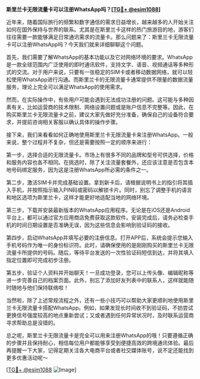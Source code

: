 **斯里兰卡无限流量卡可以注册WhatsApp吗？[[TG💪+ @esim1088](https://t.me/s/esim1088)]**

近年来，随着国际旅行的频繁和数字通信的需求日益增长，越来越多的人开始关注如何在国外保持与世界的联系。尤其是在斯里兰卡这样的热门旅游目的地，游客们往往需要一款能够满足日常通讯需求的流量卡。那么问题来了：斯里兰卡无限流量卡可以注册WhatsApp吗？今天我们就来详细聊聊这个问题。

首先，我们需要了解WhatsApp的基本功能以及它对网络环境的要求。WhatsApp是一款全球范围内广泛使用的即时通讯软件，支持文字、语音、视频通话等多种形式的交流。对于用户来说，只要有一张稳定的SIM卡或者移动数据网络，就可以轻松使用WhatsApp进行沟通。而斯里兰卡的无限流量卡通常提供不限量的数据流量服务，理论上完全可以满足WhatsApp的使用需求。

然而，在实际操作中，有些用户可能会遇到无法成功注册的问题。这可能与多种因素有关，比如运营商的技术限制、网络设置问题或是账户信息不完整等。因此，在购买斯里兰卡无限流量卡之前，建议大家先做好充分准备，确保自己的设备符合要求，并提前咨询相关客服以确认具体的操作步骤。

接下来，我们来看看如何正确地使用斯里兰卡无限流量卡来注册WhatsApp。一般来说，整个过程并不复杂，但还是需要按照一定的顺序来进行：

第一步，选择合适的无限流量卡。市场上有很多不同的品牌和型号可供选择，价格和服务内容也各不相同。在挑选时，除了关注流量套餐外，还应该注意是否包含本地号码绑定服务，因为这是注册WhatsApp所必需的条件之一。

第二步，激活SIM卡并完成基础设置。拿到新卡后，请根据说明书上的指引将其插入手机，并按照指示输入PIN码或密码以解锁卡片。同时，别忘了调整手机的语言和地区选项为斯里兰卡，这样才能更好地适配当地的网络环境。

第三步，下载并安装最新版本的WhatsApp应用程序。无论是在iOS还是Android平台上，都可以通过官方应用商店免费获取这款软件。安装完成后，请务必检查手机的时间日期设置是否准确无误，因为这些信息会影响到验证码的接收。

第四步，启动WhatsApp并填写必要的注册信息。打开APP后，系统会提示您输入手机号码作为唯一的身份标识符。此时，请确保使用的是刚刚购买的斯里兰卡无限流量卡所提供的号码。随后，等待平台发送的一次性验证码短信到达，并将其填入指定位置即可完成初步注册。

第五步，验证个人资料并开始聊天！一旦成功登录，您可以上传头像、编辑昵称等进一步完善自己的档案页面。此外，别忘了添加好友列表中的联系人，这样就能随时随地与他们保持联络啦！

当然啦，除了上述常规流程之外，还有一些小技巧可以帮助大家更顺利地使用斯里兰卡无限流量卡搭配WhatsApp。例如，如果发现长时间收不到验证码，不妨尝试更换信号强度较高的地点重新尝试；又或者遇到任何异常状况时，及时联系运营商寻求帮助总是没错的。

总之呢，斯里兰卡无限流量卡是完全可以用来注册WhatsApp的哦！只要遵循正确的步骤并且保持耐心，相信每位用户都能够享受到便捷高效的跨境通讯体验。最后再提醒一下大家，记得定期关注各大电商平台或者社交媒体账号，说不定还能找到更多优惠活动呢～

[[TG💪+ @esim1088](https://t.me/s/esim1088) ![Image](https://i.postimg.cc/4NQfJmqS/Snipaste-2025-05-13-00-14-12.png)]